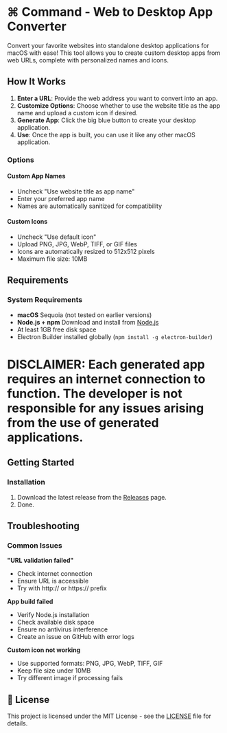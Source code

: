# ⌘ Command - Web to Desktop App Converter
Convert your favorite websites into standalone desktop applications for macOS with ease!
This tool allows you to create custom desktop apps from web URLs, complete with personalized names and icons.

## How It Works
1. **Enter a URL**: Provide the web address you want to convert into an app.
2. **Customize Options**: Choose whether to use the website title as the app name and upload a custom icon if desired.
3. **Generate App**: Click the big blue button to create your desktop application.
4. **Use**: Once the app is built, you can use it like any other macOS application.

### Options

#### Custom App Names
- Uncheck "Use website title as app name"
- Enter your preferred app name
- Names are automatically sanitized for compatibility

#### Custom Icons
- Uncheck "Use default icon"
- Upload PNG, JPG, WebP, TIFF, or GIF files
- Icons are automatically resized to 512x512 pixels
- Maximum file size: 10MB

## Requirements

### System Requirements
- **macOS** Sequoia (not tested on earlier versions)
- **Node.js + npm** Download and install from [Node.js](https://nodejs.org/)
- At least 1GB free disk space
- Electron Builder installed globally (`npm install -g electron-builder`)

# DISCLAIMER: Each generated app requires an internet connection to function. The developer is not responsible for any issues arising from the use of generated applications.

## Getting Started
### Installation
1. Download the latest release from the [Releases](https://github.com/evanchowdhry/command/releases) page.
2. Done.

## Troubleshooting

### Common Issues

**"URL validation failed"**
- Check internet connection
- Ensure URL is accessible
- Try with http:// or https:// prefix

**App build failed**
- Verify Node.js installation
- Check available disk space
- Ensure no antivirus interference
- Create an issue on GitHub with error logs

**Custom icon not working**
- Use supported formats: PNG, JPG, WebP, TIFF, GIF
- Keep file size under 10MB
- Try different image if processing fails

## 📄 License

This project is licensed under the MIT License - see the [LICENSE](LICENSE) file for details.